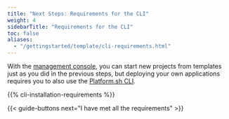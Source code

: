 ```yaml
---
title: "Next Steps: Requirements for the CLI"
weight: 4
sidebarTitle: "Requirements for the CLI"
toc: false
aliases:
  - "/gettingstarted/template/cli-requirements.html"
---
```


With the [management console](/administration/web/_index.md), you can start new projects from templates just as you did in the previous steps, but deploying your own applications requires you to also use the [Platform.sh CLI](/development/cli/_index.md).

{{% cli-installation-requirements %}}

{{< guide-buttons next="I have met all the requirements" >}}
